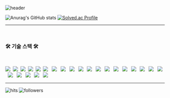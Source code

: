 
![header](https://capsule-render.vercel.app/api?type=waving&color=0:74ebd5,100:ACB6E5&height=120&animation=fadeIn&section=footer&text=기웅이의%20GitHub🐬&fontAlign=70&fontColor=3C3B3F&fontSize=40)
 

   ![Anurag's GitHub stats](https://github-readme-stats.vercel.app/api?username=leelife96&theme=vue&show_icons=true)   [![Solved.ac Profile](http://mazassumnida.wtf/api/generate_badge?boj=leelife96)](https://solved.ac/leelife96)  

  

  

<hr>
 <br>

<h3 align="left"><b>🛠 기술 스택 🛠</b></h3>
</br>
<p align="left">
<img src="https://img.shields.io/badge/Android-green?style=flat-square&logo=Android&logoColor=white"/></a>&nbsp 
<img src="https://img.shields.io/badge/Python-blue?style=flat-square&logo=Python&logoColor=white"/></a>&nbsp 
<img src="https://img.shields.io/badge/C-AFEEEE?style=flat-square&logo=C&logoColor=white"/></a>&nbsp
<img src="https://img.shields.io/badge/HTML-orange?style=flat-square&logo=HTML&logoColor=white"/></a>&nbsp
<img src="https://img.shields.io/badge/Javascript-yellow?style=flat-square&logo=Javascript&logoColor=white"/></a>&nbsp
<img src="https://img.shields.io/badge/CSS3-1572B6?style=flat-square&logo=CSS3&logoColor=white"/></a> &nbsp
<img src="https://img.shields.io/badge/mysql-4479A1?style=flat-square&logo=mysql&logoColor=white"></a> &nbsp
<img src="https://img.shields.io/badge/Java-007396?style=flat&logo=OpenJDK&logoColor=white"/></a> &nbsp
<img src="https://img.shields.io/badge/bootstrap-7952B3?style=style=flat-square&logo=bootstrap&logoColor=white"></a> &nbsp
<img src="https://img.shields.io/badge/spring-6DB33F?style=flat-square&logo=spring&logoColor=white"> </a> &nbsp
<img src="https://img.shields.io/badge/github-181717?style=flat-square&logo=github&logoColor=white"> </a> &nbsp
  <img src="https://img.shields.io/badge/git-F05032?style=flat-square&logo=git&logoColor=white"> </a> &nbsp
  <img src="https://img.shields.io/badge/linux-FCC624?style=flat-square&logo=linux&logoColor=black"> </a> &nbsp
   <img src="https://img.shields.io/badge/react-61DAFB?style=flat-square&logo=react&logoColor=black"> </a> &nbsp
   <img src="https://img.shields.io/badge/spring boot-6DB33F?style=flat-square&logo=springboot&logoColor=white"> &nbsp
 <img src="https://img.shields.io/badge/spring security-6DB33F?style=flat-square&logo=springsecurity&logoColor=white"> &nbsp
  <img src="https://img.shields.io/badge/windows10-0078D6?style=flat-square&logo=windows10&logoColor=#0078D6"> &nbsp
  <img src="https://img.shields.io/badge/mariadb-003545?style=flat-square&logo=mariadb&logoColor=#0078D6"> &nbsp
  <img src="https://img.shields.io/badge/auth0-EB5424?style=flat-square&logo=auth0&logoColor=#0078D6"> &nbsp
  <img src="https://img.shields.io/badge/socket.io-010101?style=flat-square&logo=socket.io&logoColor=#0078D6"> &nbsp
  <img src="https://img.shields.io/badge/trello-0052CC?style=flat-square&logo=trello&logoColor=#0078D6"> &nbsp
  <img src="https://img.shields.io/badge/slack-4A154B?style=flat-square&logo=slack&logoColor=#0078D6"> &nbsp
  <img src="https://img.shields.io/badge/figma-F24E1E?style=flat-square&logo=figma&logoColor=#0078D6"> &nbsp
  <img src="https://img.shields.io/badge/Microsoft Azure-0078D4?style=flat-square&logo=Microsoft Azure&logoColor=#0078D6"> &nbsp


</p>


<hr>

  ![hits](https://hits.seeyoufarm.com/api/count/incr/badge.svg?url=https%3A%2F%2Fgithub.com%2Fohbyul&count_bg=%237A7A7A&title_bg=%23FFADCC&icon=reverbnation.svg&icon_color=%23FF0000&title=hits&edge_flat=false)
  ![followers](https://img.shields.io/github/followers/ohbyul?style=social)


